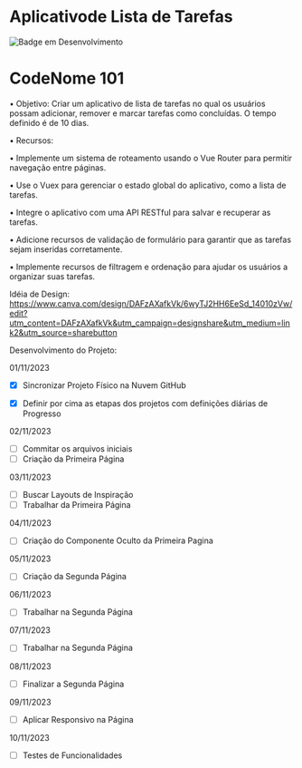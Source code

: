 # Aplicativode Lista de Tarefas

![Badge em Desenvolvimento](http://img.shields.io/static/v1?label=STATUS&message=EM%20DESENVOLVIMENTO&color=GREEN&style=for-the-badge)

# CodeNome 101

•	Objetivo: Criar um aplicativo de lista de tarefas no qual os usuários possam adicionar, remover e marcar tarefas como concluídas. O tempo definido é de 10 dias.

•	Recursos:

•	Implemente um sistema de roteamento usando o Vue Router para permitir navegação entre páginas.

•	Use o Vuex para gerenciar o estado global do aplicativo, como a lista de tarefas.

•	Integre o aplicativo com uma API RESTful para salvar e recuperar as tarefas.

•	Adicione recursos de validação de formulário para garantir que as tarefas sejam inseridas corretamente.

•	Implemente recursos de filtragem e ordenação para ajudar os usuários a organizar suas tarefas.

Idéia de Design:
https://www.canva.com/design/DAFzAXafkVk/6wyTJ2HH6EeSd_14010zVw/edit?utm_content=DAFzAXafkVk&utm_campaign=designshare&utm_medium=link2&utm_source=sharebutton

Desenvolvimento do Projeto: 

01/11/2023

-[x] Sincronizar Projeto Físico na Nuvem GitHub
-[x] Definir por cima as etapas dos projetos com definições diárias de Progresso



02/11/2023

-[ ] Commitar os arquivos iniciais 
-[ ] Criação da Primeira Página 

03/11/2023

-[ ] Buscar Layouts de Inspiração
-[ ] Trabalhar da Primeira Página 

04/11/2023

-[ ] Criação do Componente Oculto da Primeira Pagina

05/11/2023

-[ ] Criação da Segunda Página

06/11/2023

-[ ] Trabalhar na Segunda Página

07/11/2023

-[ ] Trabalhar na Segunda Página

08/11/2023

-[ ] Finalizar a Segunda Página

09/11/2023

-[ ] Aplicar Responsivo na Página

10/11/2023

-[ ] Testes de Funcionalidades



